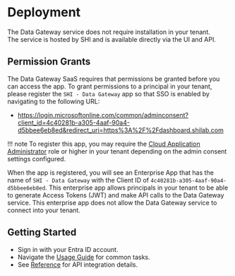 # Deployment

The Data Gateway service does not require installation in your tenant.  
The service is hosted by SHI and is available directly via the UI and API.

## Permission Grants

The Data Gateway SaaS requires that permissions be granted before you can access the app.
To grant permissions to a principal in your tenant, please register the `SHI - Data Gateway` app so that SSO is enabled by navigating to the following URL:

- <https://login.microsoftonline.com/common/adminconsent?client_id=4c40281b-a305-4aaf-90a4-d5bbee6eb8ed&redirect_uri=https%3A%2F%2Fdashboard.shilab.com>

!!! note
    To register this app, you may require the [Cloud Application Administrator](https://learn.microsoft.com/en-us/entra/identity/role-based-access-control/permissions-reference#cloud-application-administrator) role or higher in your tenant depending on the admin consent settings configured.

When the app is registered, you will see an Enterprise App that has the name of `SHI - Data Gateway` with the Client ID of `4c40281b-a305-4aaf-90a4-d5bbee6eb8ed`.
This enterprise app allows principals in your tenant to be able to generate Access Tokens (JWT) and make API calls to the Data Gateway service.
This enterprise app does not allow the Data Gateway service to connect into your tenant.

## Getting Started

- Sign in with your Entra ID account.  
- Navigate the [Usage Guide](../Usage-Guide/index.md) for common tasks.  
- See [Reference](../Reference/index.md) for API integration details.

